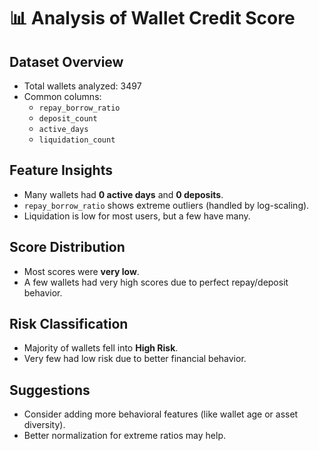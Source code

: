 # 📊 Analysis of Wallet Credit Score

## Dataset Overview
- Total wallets analyzed: 3497
- Common columns:
  - `repay_borrow_ratio`
  - `deposit_count`
  - `active_days`
  - `liquidation_count`

## Feature Insights
- Many wallets had **0 active days** and **0 deposits**.
- `repay_borrow_ratio` shows extreme outliers (handled by log-scaling).
- Liquidation is low for most users, but a few have many.

## Score Distribution
- Most scores were **very low**.
- A few wallets had very high scores due to perfect repay/deposit behavior.

## Risk Classification
- Majority of wallets fell into **High Risk**.
- Very few had low risk due to better financial behavior.

## Suggestions
- Consider adding more behavioral features (like wallet age or asset diversity).
- Better normalization for extreme ratios may help.

